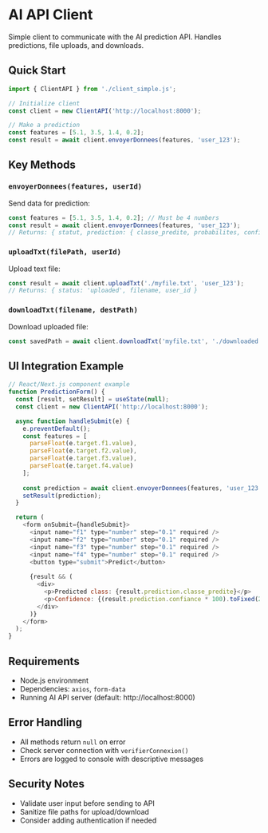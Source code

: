 # AI API Client

Simple client to communicate with the AI prediction API. Handles predictions, file uploads, and downloads.

## Quick Start

```javascript
import { ClientAPI } from './client_simple.js';

// Initialize client
const client = new ClientAPI('http://localhost:8000');

// Make a prediction
const features = [5.1, 3.5, 1.4, 0.2];
const result = await client.envoyerDonnees(features, 'user_123');
```

## Key Methods

### `envoyerDonnees(features, userId)`
Send data for prediction:
```javascript
const features = [5.1, 3.5, 1.4, 0.2]; // Must be 4 numbers
const result = await client.envoyerDonnees(features, 'user_123');
// Returns: { statut, prediction: { classe_predite, probabilites, confiance }, user_id }
```

### `uploadTxt(filePath, userId)`
Upload text file:
```javascript
const result = await client.uploadTxt('./myfile.txt', 'user_123');
// Returns: { status: 'uploaded', filename, user_id }
```

### `downloadTxt(filename, destPath)`
Download uploaded file:
```javascript
const savedPath = await client.downloadTxt('myfile.txt', './downloaded.txt');
```

## UI Integration Example

```javascript
// React/Next.js component example
function PredictionForm() {
  const [result, setResult] = useState(null);
  const client = new ClientAPI('http://localhost:8000');

  async function handleSubmit(e) {
    e.preventDefault();
    const features = [
      parseFloat(e.target.f1.value),
      parseFloat(e.target.f2.value),
      parseFloat(e.target.f3.value),
      parseFloat(e.target.f4.value)
    ];
    
    const prediction = await client.envoyerDonnees(features, 'user_123');
    setResult(prediction);
  }

  return (
    <form onSubmit={handleSubmit}>
      <input name="f1" type="number" step="0.1" required />
      <input name="f2" type="number" step="0.1" required />
      <input name="f3" type="number" step="0.1" required />
      <input name="f4" type="number" step="0.1" required />
      <button type="submit">Predict</button>
      
      {result && (
        <div>
          <p>Predicted class: {result.prediction.classe_predite}</p>
          <p>Confidence: {(result.prediction.confiance * 100).toFixed(2)}%</p>
        </div>
      )}
    </form>
  );
}
```

## Requirements
- Node.js environment
- Dependencies: `axios`, `form-data`
- Running AI API server (default: http://localhost:8000)

## Error Handling
- All methods return `null` on error
- Check server connection with `verifierConnexion()`
- Errors are logged to console with descriptive messages

## Security Notes
- Validate user input before sending to API
- Sanitize file paths for upload/download
- Consider adding authentication if needed